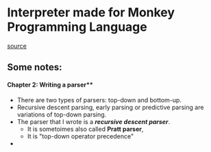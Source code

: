 # Interpreter made for Monkey Programming Language

[source](https://interpreterbook.com/)

## Some notes:
#### Chapter 2: Writing a parser**
- There are two types of parsers: top-down and bottom-up.
- Recursive descent parsing, early parsing or predictive parsing are variations of top-down parsing.
- The parser that I wrote is a ***recursive descent parser***.
    - It is sometoimes also called **Pratt parser**, 
    - It is "top-down operator precedence" 
- 


